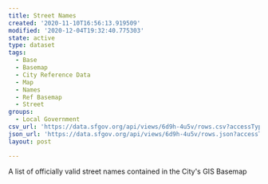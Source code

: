 ```yaml
---
title: Street Names
created: '2020-11-10T16:56:13.919509'
modified: '2020-12-04T19:32:40.775303'
state: active
type: dataset
tags:
  - Base
  - Basemap
  - City Reference Data
  - Map
  - Names
  - Ref Basemap
  - Street
groups:
  - Local Government
csv_url: 'https://data.sfgov.org/api/views/6d9h-4u5v/rows.csv?accessType=DOWNLOAD'
json_url: 'https://data.sfgov.org/api/views/6d9h-4u5v/rows.json?accessType=DOWNLOAD'
layout: post

---
```

A list of officially valid street names contained in the City's GIS Basemap
